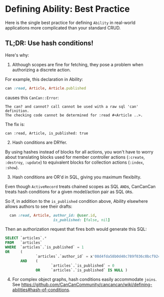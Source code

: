 # Defining Ability: Best Practice

Here is the single best practice for defining `Ability` in real-world applications more complicated than your standard CRUD.

## TL;DR: Use hash conditions!

Here's why:

1. Although scopes are fine for fetching, they pose a problem when authorizing a discrete action.

  For example, this declaration in Ability:

  ```ruby
  can :read, Article, Article.published
  ```

  causes this `CanCan::Error`:

  ```
  The can? and cannot? call cannot be used with a raw sql 'can' definition.
  The checking code cannot be determined for :read #<Article ..>.
  ```

  The fix is:

  ```
  can :read, Article, is_published: true
  ```

2. Hash conditions are DRYer.

  By using hashes instead of blocks for all actions, you won't have to worry about translating blocks used for member controller actions (`:create`, `:destroy`, `:update`) to equivalent blocks for collection actions (`:index`, `:show`).

3. Hash conditions are OR'd in SQL, giving you maximum flexibilty.

  Even though `ActiveRecord` treats chained scopes as SQL `AND`s, CanCanCan treats hash conditions for a given model/action pair as SQL `OR`s.

  So if, in addition to the `is_published` condition above, Ability elsewhere allows authors to see their drafts:

  ```ruby
    can :read, Article, author_id: @user.id,
                        is_published: [false, nil]                      
  ```

  Then an authorization request that fires both would generate this SQL:

  ```sql
  SELECT `articles`.*
  FROM   `articles`
  WHERE  `articles`.`is_published` = 1
  OR     (
                `articles`.`author_id` = x'08d4fda58b0d40c789f036c0bcf9248a'
         AND    (
                       `articles`.`is_published` = 0
                OR     `articles`.`is_published` IS NULL )
  ```

4. For complex object graphs, hash conditions easily accommodate `joins`. See https://github.com/CanCanCommunity/cancancan/wiki/defining-abilities#hash-of-conditions.

